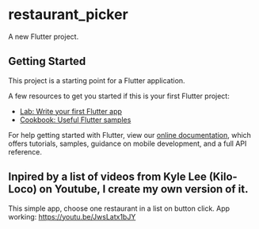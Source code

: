 # restaurant_picker

A new Flutter project.

## Getting Started

This project is a starting point for a Flutter application.

A few resources to get you started if this is your first Flutter project:

- [Lab: Write your first Flutter app](https://flutter.dev/docs/get-started/codelab)
- [Cookbook: Useful Flutter samples](https://flutter.dev/docs/cookbook)

For help getting started with Flutter, view our
[online documentation](https://flutter.dev/docs), which offers tutorials,
samples, guidance on mobile development, and a full API reference.

## Inpired by a list of videos from Kyle Lee (Kilo-Loco) on Youtube, I create my own version of it.

This simple app, choose one restaurant in a list on button click.
App working: https://youtu.be/JwsLatx1bJY